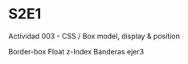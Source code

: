 # S2E1
Actividad 003 - CSS / Box model, display &amp; position

Border-box
Float
z-Index
Banderas ejer3

